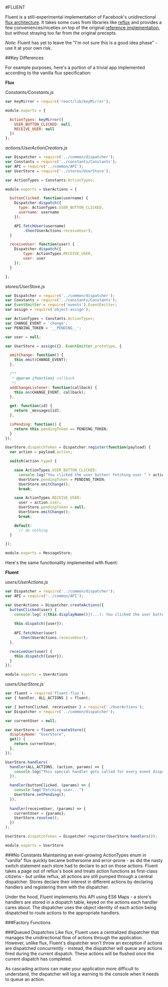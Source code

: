 #FLUENT

Fluent is a still-experimental implementation of Facebook's unidirectional [flux architecture](https://facebook.github.io/flux/). It takes some cues from libraries like [reflux](https://github.com/spoike/refluxjs) and provides a few conveniences/niceties on top of the original [reference implementation](https://github.com/facebook/flux), but without straying too far from the original precepts.

*Note*: Fluent has yet to leave the "I'm not sure this is a good idea phase" - use it at your own risk. 

##Key Differences

For example purposes, here's a portion of a trivial app implemented according to the vanilla flux specification:

__Flux__

*Constants/Constants.js*
```js
var keyMirror = require('react/lib/keyMirror');

module.exports = {

  ActionTypes: keyMirror({
    USER_BUTTON_CLICKED: null,
    RECEIVE_USER: null
  })
};
```

*actions/UserActionCreators.js*
```js
var Dispatcher = require('../common/dispatcher');
var Constants = require('../constants/Constants');
var API = require('../common/API');
var UserStore = require('../stores/UserStore');

var ActionTypes = Constants.ActionTypes;

module.exports = UserActions = {

  buttonClicked: function(username) {
    Dispatcher.dispatch({
      type: ActionTypes.USER_BUTTON_CLICKED,
      username: username
    });

    API.fetchUser(username)
        .then(UserActions.receiveUser);
  }

  receiveUser: function(user) {
    Dispatcher.dispatch({
        type: ActionTypes.RECEIVE_USER,
        user: user
    });
  }

};
```

*stores/UserStore.js*
```js
var Dispatcher = require('../common/dispatcher');
var Constants = require('../constants/Constants');
var EventEmitter = require('events').EventEmitter;
var assign = require('object-assign');

var ActionTypes = Constants.ActionTypes;
var CHANGE_EVENT = 'change';
var PENDING_TOKEN = '__PENDING__';

var user = null;

var UserStore = assign({}, EventEmitter.prototype, {

  emitChange: function() {
    this.emit(CHANGE_EVENT);
  },

  /**
   * @param {function} callback
   */
  addChangeListener: function(callback) {
    this.on(CHANGE_EVENT, callback);
  },

  get: function(id) {
    return _messages[id];
  },

  isPending: function() {
    return this.pendingToken == PENDING_TOKEN;
  }
});

UserStore.dispatchToken = Dispatcher.register(function(payload) {
  var action = payload.action;

  switch(action.type) {

    case ActionTypes.USER_BUTTON_CLICKED:
      console.log("You clicked the user button! Fetching user " + action.username);
      UserStore.pendingToken = PENDING_TOKEN;
      UserStore.emitChange();
      break;

    case ActionTypes.RECEIVE_USER:
      user = action.user;
      UserStore.pendingToken = null;
      UserStore.emitChange();
      break;

    default:
      // do nothing
  }

});

module.exports = MessageStore;
```

Here's the same functionality implemented with fluent:

__Fluent__

*users/UserActions.js*
```js
var Dispatcher = require('../common/dispatcher');
var API = require('../common/API');

var UserActions = Dispatcher.createActions({
  buttonClicked(user) {
    console.log(`${this.displayName()}(...): You clicked the user button!!`)
    
    this.dispatch({user});
    
    API.fetchUser(user)
      .then(UserActions.receiveUser);
  }, 

  receiveUser(user) {
    this.dispatch({user});
  }
});

module.exports = UserActions
```

*users/UserStore.js*
```js
var fluent = require('fluent-flux');
var { handler, ALL_ACTIONS } = fluent;

var { buttonClicked, receiveUser } = require('./UserActions');
var Dispatcher = require('../common/dispatcher');

var currentUser = null;

var UserStore = fluent.createStore({
  displayName: "UserStore",
  get() {
    return currentUser;
  },
});

UserStore.handlers(
  handler(ALL_ACTIONS, (action, params) => {
    console.log("This special handler gets called for every event dispatched!");
  }),

  handler(buttonClicked, (params) => {
    console.log("Fetching user...")
    UserStore.setPending();
  }),
  
  handler(receiveUser, (params) => {
    currentUser = {params};
    UserStore.resolve();
  })
);

UserStore.dispatchToken = Dispatcher.register(UserStore.handlers());

module.exports = UserStore
```

###No Constants
Maintaining an ever-growing ActionTypes enum in "vanilla" flux quickly became bothersome and error-prone - as did the nasty switch statement each store had to declare to act on those actions. Fluent takes a page out of reflux's book and treats action functions as first-class citizens - but unlike reflux, all actions are still pumped through a central dispatcher. Stores declare their interest in different actions by declaring handlers and registering them with the dispatcher.


Under the hood, Fluent implements this API using ES6 Maps - a store's handlers are stored in a dispatch table, keyed on the actions each handler cares about. The dispatcher uses the object identity of each action being dispatched to route actions to the appropriate handlers.

###Factory Functions




###Queued Dispatches
Like flux, Fluent uses a centralized dispatcher that manages the unidirectional flow of actions through the application. However, unlike flux, Fluent's dispatcher won't throw an exception if actions are dispatched concurrently - instead, the dispatcher will queue any actions fired during the current dispatch. These actions will be flushed once the current dispatch has completed.

As cascading actions can make your application more difficult to understand, the dispatcher will log a warning to the console when it needs to queue an action.